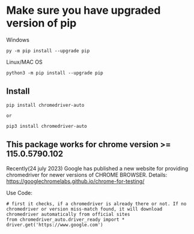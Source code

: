 
# Make sure you have upgraded version of pip
Windows
```
py -m pip install --upgrade pip
```

Linux/MAC OS
```
python3 -m pip install --upgrade pip
```

## Install
```
pip install chromedriver-auto

or 

pip3 install chromedriver-auto
```


## This package works for chrome version >= 115.0.5790.102
Recently(24 july 2023) Google has published a new website for providing chromedriver for newer versions of CHROME BROWSER.
Details: https://googlechromelabs.github.io/chrome-for-testing/ 

Use Code:
```
# first it checks, if a chromedriver is already there or not. If no chromedriver or version miss-match found, it will download chromedriver automatically from official sites
from chromedriver_auto.driver_ready import *
driver.get('https://www.google.com')
```

